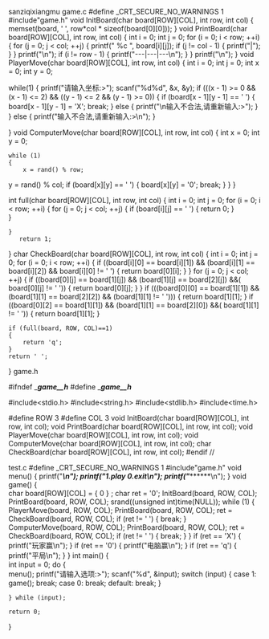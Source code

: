  sanziqixiangmu
 game.c
 #define  _CRT_SECURE_NO_WARNINGS 1
#include"game.h"
void InitBoard(char board[ROW][COL], int row, int col)
{
	memset(board, ' ', row*col * sizeof(board[0][0]));
}
void PrintBoard(char board[ROW][COL], int row, int col)
{
	int i = 0;
	int j = 0;
	for (i = 0; i < row; ++i)
	{
		for (j = 0; j < col; ++j)
		{
			printf(" %c ", board[i][j]);
			if (j != col - 1)
			{
				printf("|");
			}
		}
		printf("\n");
		if (i != row - 1)
		{
			printf("---|---|---\n");
		}
	}
	printf("\n");
}
void PlayerMove(char board[ROW][COL], int row, int col)
{
	int i = 0;
	int j = 0;
	int x = 0;
	int y = 0;
	
while(1)
	{
printf("请输入坐标:>");
scanf("%d%d", &x, &y);
if (((x - 1) >= 0 && (x - 1) <= 2) && ((y - 1) <= 2 && (y - 1) >= 0))
{
	if (board[x - 1][y - 1] == ' ')
	{
		board[x - 1][y - 1] = 'X';
		break;
	}
	else
	{
		printf("\n输入不合法,请重新输入:>");
	}
}
else
{
	printf("输入不合法,请重新输入:>\n");
	}

}
void ComputerMove(char board[ROW][COL], int row, int col)
{
	int x = 0;
	int y = 0;

	while (1)
	{
		x = rand() % row;

y = rand() % col;
		if (board[x][y] == ' ')
		{
			board[x][y] = '0';
			break;
		}
	}
}

int full(char board[ROW][COL], int row, int col)
{
	int i = 0;
	int j = 0;
	for (i = 0; i < row; ++i)
	{
		for (j = 0; j < col; ++j)
		{
			if (board[i][j] == ' ')
			{
				return 0;
			}		
		}
		
	}
       return 1;
}
char CheckBoard(char board[ROW][COL], int row, int col)
{
	int i = 0;
	int j = 0;
	for (i = 0; i < row; ++i)
	{
		if ((board[i][0] == board[i][1]) && (board[i][1] == board[i][2]) && board[i][0] != ' ')
		{
			return board[0][i];
		}
	}
	for (j = 0; j < col; ++j)
	{
		if ((board[0][j] == board[1][j]) && (board[1][j] == board[2][j]) &&( board[0][j] != ' '))
		{
			return board[0][j];
		}
	}
	if (((board[0][0] == board[1][1]) && (board[1][1] == board[2][2]) && (board[1][1] != ' ')))
	{
		return board[1][1];
	}
	if ((board[0][2] == board[1][1]) && (board[1][1] == board[2][0]) &&( board[1][1] != ' '))
	{
	  return board[1][1];
    }
		
    if (full(board, ROW, COL)==1)
	{
		return 'q';
	}
	return ' ';
}
game.h

#ifndef  ____game__h___
#define  ____game__h___


#include<stdio.h>
#include<string.h>
#include<stdlib.h>
#include<time.h>


#define ROW 3
#define COL 3
void InitBoard(char board[ROW][COL], int row, int col);
void PrintBoard(char board[ROW][COL], int row, int col);
void PlayerMove(char board[ROW][COL], int row, int col);
void ComputerMove(char board[ROW][COL], int row, int col);
char CheckBoard(char board[ROW][COL], int row, int col);
#endif    //

test.c
#define  _CRT_SECURE_NO_WARNINGS 1
#include"game.h"
void menu()
{
	printf("*********************************************\n");
	printf("************1.play   0.exit******************\n");
	printf("*********************************************\n");
}
void game()
{   
	char board[ROW][COL] = { 0 } ;
	char ret = '0';
	InitBoard(board, ROW, COL);
	PrintBoard(board, ROW, COL);
	srand((unsigned int)time(NULL));
	while (1)
	{
		PlayerMove(board, ROW, COL);
		PrintBoard(board, ROW, COL);
		ret = CheckBoard(board, ROW, COL);
		if (ret != ' ')
		{
			break;
		}
		ComputerMove(board, ROW, COL);
		PrintBoard(board, ROW, COL);
        ret = CheckBoard(board, ROW, COL);
		if (ret != ' ')
		{
			break;
		}
	}
		if (ret == 'X')
		{
			printf("玩家赢\n");
		}
		if (ret == '0')
		{
			printf("电脑赢\n");
		}
		if (ret == 'q')
		{
			printf("平局\n");	
		}
}
int main()
{  
	int input = 0;
	do
	{   
		menu();
		printf("请输入选项:>");
		scanf("%d", &input);
		switch (input)
		{
		case 1:
			game();
			break;
		case 0:
			break;
		default:
			break;
		}

	} while (input);

	return 0;
}
